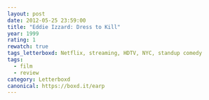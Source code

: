 ```yaml
---
layout: post 
date: 2012-05-25 23:59:00
title: "Eddie Izzard: Dress to Kill"
year: 1999
rating: 1
rewatch: true
tags_letterboxd: Netflix, streaming, HDTV, NYC, standup comedy
tags:
  - film
  - review
category: Letterboxd
canonical: https://boxd.it/earp
---
```

